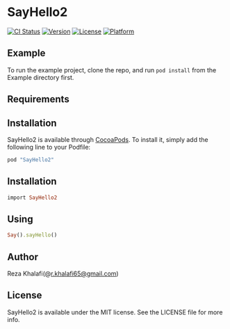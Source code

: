 # SayHello2

[![CI Status](http://img.shields.io/travis/r.khalafi65@gmail.com/SayHello2.svg?style=flat)](https://travis-ci.org/r.khalafi65@gmail.com/SayHello2)
[![Version](https://img.shields.io/cocoapods/v/SayHello2.svg?style=flat)](http://cocoapods.org/pods/SayHello2)
[![License](https://img.shields.io/cocoapods/l/SayHello2.svg?style=flat)](http://cocoapods.org/pods/SayHello2)
[![Platform](https://img.shields.io/cocoapods/p/SayHello2.svg?style=flat)](http://cocoapods.org/pods/SayHello2)

## Example

To run the example project, clone the repo, and run `pod install` from the Example directory first.

## Requirements

## Installation

SayHello2 is available through [CocoaPods](http://cocoapods.org). To install
it, simply add the following line to your Podfile:

```ruby
pod "SayHello2"
```
## Installation  
```ruby
import SayHello2
```

## Using  
```ruby
Say().sayHello()
```

## Author

Reza Khalafi(@r.khalafi65@gmail.com)

## License

SayHello2 is available under the MIT license. See the LICENSE file for more info.
